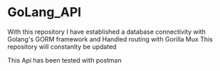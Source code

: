 # GoLang_API

With this repository I have established a database connectivity with Golang's GORM framework and Handled routing with Gorilla Mux This repository will constanlty be updated 

This Api has been tested with postman 
